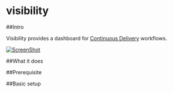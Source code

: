 visibility
==========



##Intro

Visibility provides a dashboard for [Continuous Delivery](http://en.wikipedia.org/wiki/Continuous_delivery) workflows.

[![ScreenShot](https://raw.github.com/zenly/visibility/master/screenshots/Visibility_Youtube_Video.png)](https://www.youtube.com/watch?v=cDcs_wEg3Dw)

##What it does


##Prerequisite


##Basic setup

